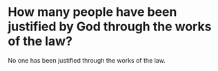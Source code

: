 # How many people have been justified by God through the works of the law?

No one has been justified through the works of the law.
